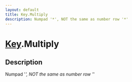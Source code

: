```yaml
---
layout: default
title: Key.Multiply
description: Numpad '*', NOT the same as number row '*'
---
```

# [Key]({{site.url}}/Pages/Reference/Key.html).Multiply

## Description
Numpad '*', NOT the same as number row '*'

